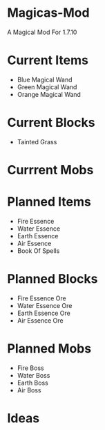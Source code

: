 # Magicas-Mod
A Magical Mod For 1.7.10

# Current Items
- Blue Magical Wand
- Green Magical Wand
- Orange Magical Wand

# Current Blocks
- Tainted Grass

# Currrent Mobs

# Planned Items
- Fire Essence
- Water Essence
- Earth Essence
- Air Essence
- Book Of Spells

# Planned Blocks
- Fire Essence Ore
- Water Essence Ore
- Earth Essence Ore
- Air Essence Ore

# Planned Mobs
- Fire Boss
- Water Boss
- Earth Boss
- Air Boss

# Ideas
